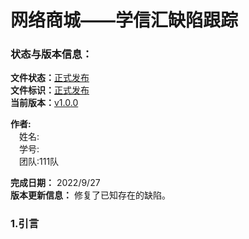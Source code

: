 # 网络商城——学信汇缺陷跟踪
### 状态与版本信息：
**文件状态：**<u>正式发布</u>  
**文件标识：**<u>正式发布</u>  
**当前版本：**<u>v1.0.0</u>

**作者:**  
&emsp;姓名:   
&emsp;学号:  
&emsp;团队:111队

**完成日期：**  2022/9/27  
**版本更新信息：** 修复了已知存在的缺陷。

### 1.引言  